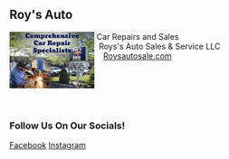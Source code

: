 ## Roy's Auto

<img src="SiteFiles/LandingPage.PNG" align="left" width=150>&nbsp;Car Repairs and Sales <br/>
&nbsp; Roys's Auto Sales & Service LLC <br/>
&nbsp; &nbsp; [Roysautosale.com](https://roysautosale.com)
&nbsp; &nbsp; 

<br/>
<br/>
<br/>
<br/>

### Follow Us On Our Socials!
[Facebook](https://www.facebook.com/profile.php?id=100063744632969)
[Instagram](https://www.instagram.com/roysautosalesandservice/)
